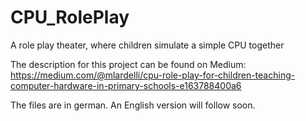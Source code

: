 # CPU_RolePlay
A role play theater, where children simulate a simple CPU together

The description for this project can be found on Medium: https://medium.com/@mlardelli/cpu-role-play-for-children-teaching-computer-hardware-in-primary-schools-e163788400a6

The files are in german. An English version will follow soon.
